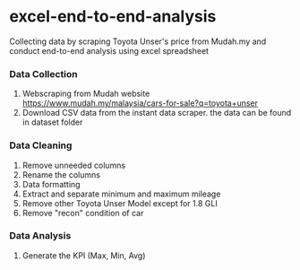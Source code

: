 # excel-end-to-end-analysis
Collecting data by scraping Toyota Unser's price from Mudah.my and conduct end-to-end analysis using excel spreadsheet

### Data Collection
1. Webscraping from Mudah website https://www.mudah.my/malaysia/cars-for-sale?q=toyota+unser
2. Download CSV data from the instant data scraper. the data can be found in dataset folder

### Data Cleaning
1. Remove unneeded columns 
2. Rename the columns
3. Data formatting
4. Extract and separate minimum and maximum mileage
5. Remove other Toyota Unser Model except for 1.8 GLI
6. Remove "recon" condition of car

### Data Analysis
1. Generate the KPI (Max, Min, Avg)
